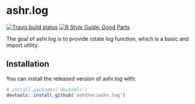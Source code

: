 # ashr.log
[![Travis build status](https://travis-ci.org/ashther/ashr.log.svg?branch=master)](https://travis-ci.org/ashther/ashr.log)
[![R Style Guide: Good Parts](https://img.shields.io/badge/code%20style-goodparts-blue.svg)](http://adv-r.had.co.nz/Style.html)

The goal of ashr.log is to provide rotate log function, which is a basic and 
import utility.

## Installation

You can install the released version of ashr.log with:

``` r
# install.packages('devtools')
devtools::install_github('ashther/ashr.log')
```

